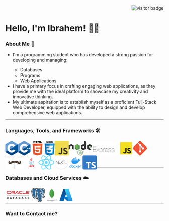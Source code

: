 <div align="right">
  <img src="https://visitor-badge.laobi.icu/badge?page_id=IbrahemElsawy" alt="visitor badge"/>
</div>
<h1>Hello, I'm Ibrahem! 👋🙂</h1>
<div>
  <h3>About Me 🚀</h3>
  <ul>
    <li>I'm a programming student who has developed a strong passion for developing and managing:</li>
    <ul>
      <li>Databases</li>
      <li>Programs</li>
      <li>Web Applications</li>
    </ul>
    <li>I have a primary focus in crafting engaging web applications, as they provide me with the ideal platform to showcase my creativity and innovative thinking.</li>
    <li>My ultimate aspiration is to establish myself as a proficient Full-Stack Web Developer, equipped with the ability to design and develop comprehensive web applications.</li>
  </ul>
  <hr>
  <h3>Languages, Tools, and Frameworks 🛠️</h3>
  <a href="https://www.learn-c.org" target="_blank"><img src="/logos/c-logo.png" align="left" alt="C Logo" height="45 px" /></a>
  <a href="https://cplusplus.com" target="_blank"><img src="/logos/c++logo.png" align="left" alt="C++ Logo" height="45 px" /></a>
  <a href="https://html.com" target="_blank"><img src="/logos/html5-logo.png" align="left" alt="HTML5 Logo" height="45 px" /></a>
  <a href="https://www.css3.com" target="_blank"><img src="/logos/css3-logo.png" align="left" alt="CSS3 Logo" height="45 px" /></a>
  <a href="https://www.javascript.com" target="_blank"><img src="/logos/javascript-logo.png" align="left" alt="JS Logo" height="45 px" /></a>
  <a href="https://nodejs.org/en" target="_blank"><img src="/logos/nodejs-logo.png" align="left" alt="NodeJS Logo" height="45 px" /></a>
  <a href="https://expressjs.com" target="_blank"><img src="/logos/expressjs-logo.png" align="left" alt="ExpressJS Logo" height="45 px" /></a>
  <a href="https://git-scm.com" target="_blank"><img src="/logos/git-logo.png" align="left" alt="Git Logo" height="45 px" /></a>
  <a href="https://handlebarsjs.com" target="_blank"><img src="/logos/handlebarsjs-logo.png" align="left" alt="HandlebarsJS Logo" height="45 px" /></a>
  <a href="https://www.java.com/en/" target="_blank"><img src="/logos/java-logo.png" align="left" alt="Java Logo" height="45 px" /></a>
  <a href="https://react.dev" target="_blank"><img src="/logos/react-logo.png" align="left" alt="React Logo" height="45 px" /></a>
  <a href="https://nextjs.org" target="_blank"><img src="/logos/nextjs-logo.png" align="left" alt="NextJS Logo" height="45 px" /></a>
  <a href="https://www.docker.com" target="_blank"><img src="/logos/docker-logo.png" align="left" alt="Docker Logo" height="45 px" /></a>
  <a href="https://www.typescriptlang.org" target="_blank"><img src="/logos/typescript-logo.png" align="left" alt="TypeScript Logo" height="45 px" /></a>
  <br><br><br><br>
  <hr>
  <h3>Databases and Cloud Services ☁️</h3>
  <a href="https://www.oracle.com/ca-en/database/" target="_blank"><img src="/logos/oracle-database-logo.png" align="left" alt="Oracle Database Logo" height="45 px" /></a>
  <a href="https://www.postgresql.org" target="_blank"><img src="/logos/postgresql-logo.png" align="left" alt="PostgreSQL Logo" height="45 px" /></a>
  <a href="https://www.mongodb.com" target="_blank"><img src="/logos/mongodb-logo.png" align="left" alt="MongoDB Logo" height="45 px" /></a>
  <a href="https://azure.microsoft.com/en-ca/" target="_blank"><img src="/logos/microsoft-azure-logo.png" align="left" alt="Microsoft Azure Logo" height="45 px" /></a>
  <br><br>
  <hr>
  <h3>Want to Contact me?</h3>
</div>
<!--
**IbrahemElsawy/IbrahemElsawy** is a ✨ _special_ ✨ repository because its `README.md` (this file) appears on your GitHub profile.

Here are some ideas to get you started:

- 🔭 I’m currently working on ...
- 🌱 I’m currently learning ...
- 👯 I’m looking to collaborate on ...
- 🤔 I’m looking for help with ...
- 💬 Ask me about ...
- 📫 How to reach me: ...
-  😄 Pronouns: ...
- ⚡ Fun fact: ...
-->
